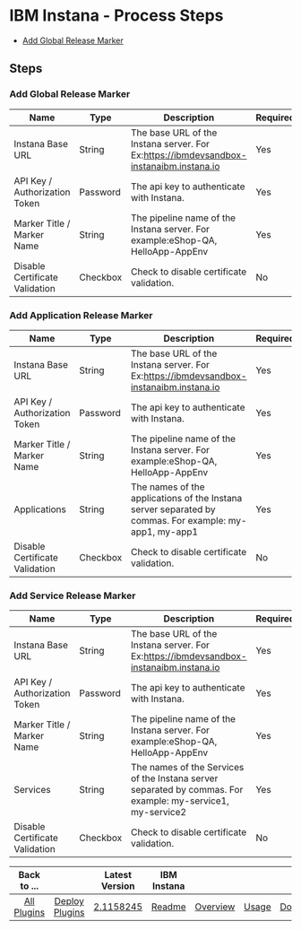 
# IBM Instana - Process Steps

* [Add Global Release Marker](#add_global_release_maker)

## Steps

### Add Global Release Marker

| Name | Type | Description                                                                                                          | Required |
| ---- | ---- | -------------------------------------------------------------------------------------------------------------------- | -------- |
| Instana Base URL | String | The base URL of the Instana server. For Ex:https://ibmdevsandbox-instanaibm.instana.io | Yes |
| API Key / Authorization Token | Password | The api key to authenticate with Instana. | Yes |
| Marker Title / Marker Name | String | The pipeline name of the Instana server. For example:eShop-QA, HelloApp-AppEnv | Yes |
| Disable Certificate Validation | Checkbox | Check to disable certificate validation. | No |

### Add Application Release Marker

| Name | Type | Description                                                                                                          | Required |
| ---- | ---- | -------------------------------------------------------------------------------------------------------------------- | -------- |
| Instana Base URL | String | The base URL of the Instana server. For Ex:https://ibmdevsandbox-instanaibm.instana.io | Yes |
| API Key / Authorization Token | Password | The api key to authenticate with Instana. | Yes |
| Marker Title / Marker Name | String | The pipeline name of the Instana server. For example:eShop-QA, HelloApp-AppEnv | Yes |
| Applications | String | The names of the applications of the Instana server separated by commas. For example: my-app1, my-app1 | Yes |
| Disable Certificate Validation | Checkbox | Check to disable certificate validation. | No |


### Add Service Release Marker

| Name | Type | Description                                                                                                          | Required |
| ---- | ---- | -------------------------------------------------------------------------------------------------------------------- | -------- |
| Instana Base URL | String | The base URL of the Instana server. For Ex:https://ibmdevsandbox-instanaibm.instana.io | Yes |
| API Key / Authorization Token | Password | The api key to authenticate with Instana. | Yes |
| Marker Title / Marker Name | String | The pipeline name of the Instana server. For example:eShop-QA, HelloApp-AppEnv | Yes |
| Services | String | The names of the Services of the Instana server separated by commas. For example: my-service1, my-service2 | Yes |
| Disable Certificate Validation | Checkbox | Check to disable certificate validation. | No |



|Back to ...||Latest Version|IBM Instana  ||||
| :---: | :---: | :---: | :---: | :---: | :---: | :---: |
|[All Plugins](../../index.md)|[Deploy Plugins](../README.md)|[2.1158245](https://raw.githubusercontent.com/UrbanCode/IBM-UCD-PLUGINS/main/files/ibm-instana/ucd-Instana-2.1158245.zip)|[Readme](README.md)|[Overview](overview.md)|[Usage](usage.md)|[Downloads](downloads.md)|
